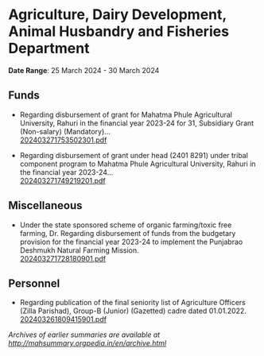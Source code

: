 # Agriculture, Dairy Development, Animal Husbandry and Fisheries Department

**Date Range**: 25 March 2024 - 30 March 2024


## Funds
- Regarding disbursement of grant for Mahatma Phule Agricultural University, Rahuri in the financial year 2023-24 for 31, Subsidiary Grant (Non-salary) (Mandatory)...\
  [202403271753502301.pdf](https://gr.maharashtra.gov.in/Site/Upload/Government%20Resolutions/English/202403271753502301.pdf)

- Regarding disbursement of grant under head (2401 8291) under tribal component program to Mahatma Phule Agricultural University, Rahuri in the financial year 2023-24...\
  [202403271749219201.pdf](https://gr.maharashtra.gov.in/Site/Upload/Government%20Resolutions/English/202403271749219201.pdf)

## Miscellaneous
- Under the state sponsored scheme of organic farming/toxic free farming, Dr. Regarding disbursement of funds from the budgetary provision for the financial year 2023-24 to implement the Punjabrao Deshmukh Natural Farming Mission.\
  [202403271728180901.pdf](https://gr.maharashtra.gov.in/Site/Upload/Government%20Resolutions/English/202403271728180901.pdf)

## Personnel
- Regarding publication of the final seniority list of Agriculture Officers (Zilla Parishad), Group-B (Junior) (Gazetted) cadre dated 01.01.2022.\
  [202403261809415901.pdf](https://gr.maharashtra.gov.in/Site/Upload/Government%20Resolutions/English/202403261809415901.pdf)


*Archives of earlier summaries are available at http://mahsummary.orgpedia.in/en/archive.html*